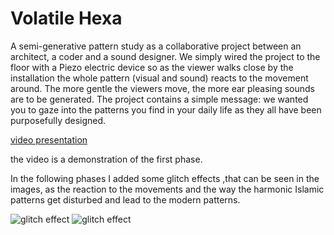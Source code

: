 # Volatile Hexa

A semi-generative pattern study as a collaborative project between an architect, a coder and a sound designer. 
We simply wired the project to the floor with a Piezo electric device so as the viewer walks close by the installation the whole pattern (visual and sound) reacts to the movement around. The more gentle the viewers move, the more ear pleasing sounds are to be generated. 
The project contains a simple message: we wanted you to gaze into the patterns you find in your daily life as they all have been purposefully designed.

[video presentation](https://youtu.be/EmzN0KnnEJ4)

the video is a demonstration of the first phase.

In the following phases I added some glitch effects ,that can be seen in the images, as the reaction to the movements and the way the harmonic Islamic patterns get disturbed and lead to the modern patterns.

![glitch effect](https://github.com/l3ehfar/VolatileHexa/blob/gh-pages/images/1.png)
![glitch effect](https://github.com/l3ehfar/VolatileHexa/blob/gh-pages/images/3.png)

